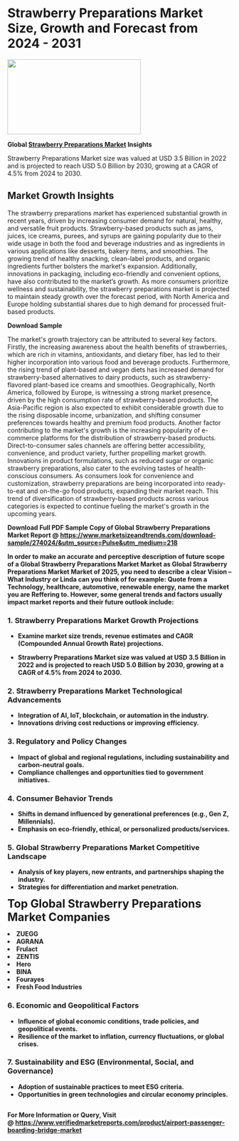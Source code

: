 <H1>Strawberry Preparations Market Size, Growth and Forecast from 2024 - 2031</H1><img class="aligncenter size-medium wp-image-584254" src="https://thirdeyenews.in/wp-content/uploads/2024/09/Global-Market-Research-300x168.jpeg" alt="" width="300" height="168" /><p><strong>Global&nbsp;<a href="https://www.marketsizeandtrends.com/download-sample/274024/&amp;utm_source=Pulse&amp;utm_medium=218">Strawberry Preparations Market</a> Insights</strong></p><p>Strawberry Preparations Market size was valued at USD 3.5 Billion in 2022 and is projected to reach USD 5.0 Billion by 2030, growing at a CAGR of 4.5% from 2024 to 2030.</p><p><h2>Market Growth Insights</h2> <p>The strawberry preparations market has experienced substantial growth in recent years, driven by increasing consumer demand for natural, healthy, and versatile fruit products. Strawberry-based products such as jams, juices, ice creams, purees, and syrups are gaining popularity due to their wide usage in both the food and beverage industries and as ingredients in various applications like desserts, bakery items, and smoothies. The growing trend of healthy snacking, clean-label products, and organic ingredients further bolsters the market's expansion. Additionally, innovations in packaging, including eco-friendly and convenient options, have also contributed to the market’s growth. As more consumers prioritize wellness and sustainability, the strawberry preparations market is projected to maintain steady growth over the forecast period, with North America and Europe holding substantial shares due to high demand for processed fruit-based products.</p> <p><strong>Download Sample</strong></p> <p>The market's growth trajectory can be attributed to several key factors. Firstly, the increasing awareness about the health benefits of strawberries, which are rich in vitamins, antioxidants, and dietary fiber, has led to their higher incorporation into various food and beverage products. Furthermore, the rising trend of plant-based and vegan diets has increased demand for strawberry-based alternatives to dairy products, such as strawberry-flavored plant-based ice creams and smoothies. Geographically, North America, followed by Europe, is witnessing a strong market presence, driven by the high consumption rate of strawberry-based products. The Asia-Pacific region is also expected to exhibit considerable growth due to the rising disposable income, urbanization, and shifting consumer preferences towards healthy and premium food products. Another factor contributing to the market's growth is the increasing popularity of e-commerce platforms for the distribution of strawberry-based products. Direct-to-consumer sales channels are offering better accessibility, convenience, and product variety, further propelling market growth. Innovations in product formulations, such as reduced sugar or organic strawberry preparations, also cater to the evolving tastes of health-conscious consumers. As consumers look for convenience and customization, strawberry preparations are being incorporated into ready-to-eat and on-the-go food products, expanding their market reach. This trend of diversification of strawberry-based products across various categories is expected to continue fueling the market's growth in the upcoming years.</p> <p><strong></p><p><span class=""><strong>Download Full PDF Sample Copy of Global Strawberry Preparations Market Report</strong> @ <a href="https://www.marketsizeandtrends.com/download-sample/274024/&amp;utm_source=Pulse&amp;utm_medium=218" target="_blank">https://www.marketsizeandtrends.com/download-sample/274024/&amp;utm_source=Pulse&amp;utm_medium=218</a></span></p><p>In order to make an accurate and perceptive description of future scope of a Global&nbsp;Strawberry Preparations Market Market as Global&nbsp;Strawberry Preparations Market Market of 2025, you need to describe a clear Vision &ndash; What Industry or Linda can you think of for example: Quote from a Technology, healthcare, automotive, renewable energy, name the market you are Reffering to. However, some general trends and factors usually impact market reports and their future outlook include:</p><h3>1.&nbsp;<strong>Strawberry Preparations Market Growth Projections</strong></h3><ul><li>Examine market size trends, revenue estimates and CAGR (Compounded Annual Growth Rate) projections.</li><li><p>Strawberry Preparations Market size was valued at USD 3.5 Billion in 2022 and is projected to reach USD 5.0 Billion by 2030, growing at a CAGR of 4.5% from 2024 to 2030.</p></li></ul><h3>2.&nbsp;<strong>Strawberry Preparations Market Technological Advancements</strong></h3><ul><li>Integration of AI, IoT, blockchain, or automation in the industry.</li><li>Innovations driving cost reductions or improving efficiency.</li></ul><h3>3.&nbsp;<strong>Regulatory and Policy Changes</strong></h3><ul><li>Impact of global and regional regulations, including sustainability and carbon-neutral goals.</li><li>Compliance challenges and opportunities tied to government initiatives.</li></ul><h3>4.&nbsp;<strong>Consumer Behavior Trends</strong></h3><ul><li>Shifts in demand influenced by generational preferences (e.g., Gen Z, Millennials).</li><li>Emphasis on eco-friendly, ethical, or personalized products/services.</li></ul><h3>5.&nbsp;<strong>Global Strawberry Preparations Market Competitive Landscape</strong></h3><ul><li>Analysis of key players, new entrants, and partnerships shaping the industry.</li><li>Strategies for differentiation and market penetration.</li></ul><p data-pm-slice="1 1 []"><span style="color: inherit; font-family: inherit; font-size: 25px;">Top Global Strawberry Preparations Market Companies</span></p><div class="" data-test-id=""><p><li>ZUEGG</li><li> AGRANA</li><li> Frulact</li><li> ZENTIS</li><li> Hero</li><li> BINA</li><li> Fourayes</li><li> Fresh Food Industries</li></p></div><h3>6.&nbsp;<strong>Economic and Geopolitical Factors</strong></h3><ul><li>Influence of global economic conditions, trade policies, and geopolitical events.</li><li>Resilience of the market to inflation, currency fluctuations, or global crises.</li></ul><h3>7.&nbsp;<strong>Sustainability and ESG (Environmental, Social, and Governance)</strong></h3><ul><li>Adoption of sustainable practices to meet ESG criteria.</li><li>Opportunities in green technologies and circular economy principles.</li></ul><h2><strong style="font-size: 14px;">For More Information or Query, Visit @&nbsp;</strong><a style="background-color: #ffffff; font-size: 14px;" href="https://www.marketsizeandtrends.com/report/strawberry-preparations-market/" target="_blank">https://www.verifiedmarketreports.com/product/airport-passenger-boarding-bridge-market</a></h2>
